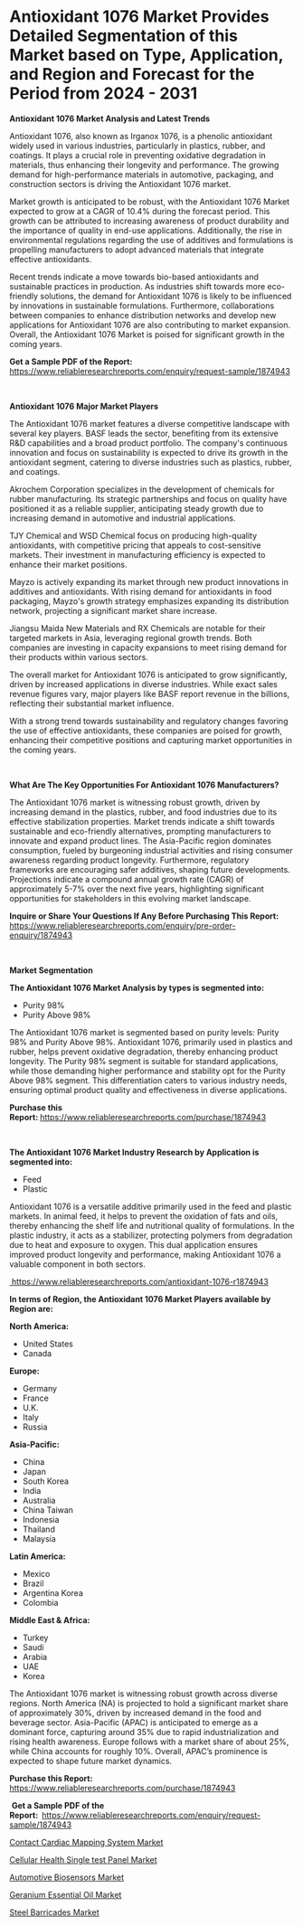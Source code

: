 <p><h1>Antioxidant 1076 Market Provides Detailed Segmentation of this Market based on Type, Application, and Region and Forecast for the Period from 2024 - 2031</h1></p><p><strong>Antioxidant 1076 Market Analysis and Latest Trends</strong></p>
<p><p>Antioxidant 1076, also known as Irganox 1076, is a phenolic antioxidant widely used in various industries, particularly in plastics, rubber, and coatings. It plays a crucial role in preventing oxidative degradation in materials, thus enhancing their longevity and performance. The growing demand for high-performance materials in automotive, packaging, and construction sectors is driving the Antioxidant 1076 market.</p><p>Market growth is anticipated to be robust, with the Antioxidant 1076 Market expected to grow at a CAGR of 10.4% during the forecast period. This growth can be attributed to increasing awareness of product durability and the importance of quality in end-use applications. Additionally, the rise in environmental regulations regarding the use of additives and formulations is propelling manufacturers to adopt advanced materials that integrate effective antioxidants.</p><p>Recent trends indicate a move towards bio-based antioxidants and sustainable practices in production. As industries shift towards more eco-friendly solutions, the demand for Antioxidant 1076 is likely to be influenced by innovations in sustainable formulations. Furthermore, collaborations between companies to enhance distribution networks and develop new applications for Antioxidant 1076 are also contributing to market expansion. Overall, the Antioxidant 1076 Market is poised for significant growth in the coming years.</p></p>
<p><strong>Get a Sample PDF of the Report:&nbsp;</strong> <a href="https://www.reliableresearchreports.com/enquiry/request-sample/1874943?utm_campaign=31&utm_medium=2&utm_source=Github&utm_content=ia&utm_term=11112024&utm_id=antioxidant-1076">https://www.reliableresearchreports.com/enquiry/request-sample/1874943</a></p>
<p>&nbsp;</p>
<p><strong>Antioxidant 1076 Major Market Players</strong></p>
<p><p>The Antioxidant 1076 market features a diverse competitive landscape with several key players. BASF leads the sector, benefiting from its extensive R&D capabilities and a broad product portfolio. The company's continuous innovation and focus on sustainability is expected to drive its growth in the antioxidant segment, catering to diverse industries such as plastics, rubber, and coatings.</p><p>Akrochem Corporation specializes in the development of chemicals for rubber manufacturing. Its strategic partnerships and focus on quality have positioned it as a reliable supplier, anticipating steady growth due to increasing demand in automotive and industrial applications.</p><p>TJY Chemical and WSD Chemical focus on producing high-quality antioxidants, with competitive pricing that appeals to cost-sensitive markets. Their investment in manufacturing efficiency is expected to enhance their market positions.</p><p>Mayzo is actively expanding its market through new product innovations in additives and antioxidants. With rising demand for antioxidants in food packaging, Mayzo's growth strategy emphasizes expanding its distribution network, projecting a significant market share increase.</p><p>Jiangsu Maida New Materials and RX Chemicals are notable for their targeted markets in Asia, leveraging regional growth trends. Both companies are investing in capacity expansions to meet rising demand for their products within various sectors.</p><p>The overall market for Antioxidant 1076 is anticipated to grow significantly, driven by increased applications in diverse industries. While exact sales revenue figures vary, major players like BASF report revenue in the billions, reflecting their substantial market influence.</p><p>With a strong trend towards sustainability and regulatory changes favoring the use of effective antioxidants, these companies are poised for growth, enhancing their competitive positions and capturing market opportunities in the coming years.</p></p>
<p>&nbsp;</p>
<p><strong>What Are The Key Opportunities For Antioxidant 1076 Manufacturers?</strong></p>
<p><p>The Antioxidant 1076 market is witnessing robust growth, driven by increasing demand in the plastics, rubber, and food industries due to its effective stabilization properties. Market trends indicate a shift towards sustainable and eco-friendly alternatives, prompting manufacturers to innovate and expand product lines. The Asia-Pacific region dominates consumption, fueled by burgeoning industrial activities and rising consumer awareness regarding product longevity. Furthermore, regulatory frameworks are encouraging safer additives, shaping future developments. Projections indicate a compound annual growth rate (CAGR) of approximately 5-7% over the next five years, highlighting significant opportunities for stakeholders in this evolving market landscape.</p></p>
<p><strong>Inquire or Share Your Questions If Any Before Purchasing This Report:</strong> <a href="https://www.reliableresearchreports.com/enquiry/pre-order-enquiry/1874943?utm_campaign=31&utm_medium=2&utm_source=Github&utm_content=ia&utm_term=11112024&utm_id=antioxidant-1076">https://www.reliableresearchreports.com/enquiry/pre-order-enquiry/1874943</a></p>
<p>&nbsp;</p>
<p><strong>Market Segmentation</strong></p>
<p><strong>The Antioxidant 1076 Market Analysis by types is segmented into:</strong></p>
<p><ul><li>Purity 98%</li><li>Purity Above 98%</li></ul></p>
<p><p>The Antioxidant 1076 market is segmented based on purity levels: Purity 98% and Purity Above 98%. Antioxidant 1076, primarily used in plastics and rubber, helps prevent oxidative degradation, thereby enhancing product longevity. The Purity 98% segment is suitable for standard applications, while those demanding higher performance and stability opt for the Purity Above 98% segment. This differentiation caters to various industry needs, ensuring optimal product quality and effectiveness in diverse applications.</p></p>
<p><strong>Purchase this Report:&nbsp;</strong><a href="https://www.reliableresearchreports.com/purchase/1874943?utm_campaign=31&utm_medium=2&utm_source=Github&utm_content=ia&utm_term=11112024&utm_id=antioxidant-1076">https://www.reliableresearchreports.com/purchase/1874943</a></p>
<p>&nbsp;</p>
<p><strong>The Antioxidant 1076 Market Industry Research by Application is segmented into:</strong></p>
<p><ul><li>Feed</li><li>Plastic</li></ul></p>
<p><p>Antioxidant 1076 is a versatile additive primarily used in the feed and plastic markets. In animal feed, it helps to prevent the oxidation of fats and oils, thereby enhancing the shelf life and nutritional quality of formulations. In the plastic industry, it acts as a stabilizer, protecting polymers from degradation due to heat and exposure to oxygen. This dual application ensures improved product longevity and performance, making Antioxidant 1076 a valuable component in both sectors.</p></p>
<p><a href="https://www.reliableresearchreports.com/antioxidant-1076-r1874943?utm_campaign=31&utm_medium=2&utm_source=Github&utm_content=ia&utm_term=11112024&utm_id=antioxidant-1076">&nbsp;https://www.reliableresearchreports.com/antioxidant-1076-r1874943</a></p>
<p><strong>In terms of Region, the Antioxidant 1076 Market Players available by Region are:</strong></p>
<p>
    <p> <strong> North America: </strong>
        <ul>
            <li>United States</li>
            <li>Canada</li>
        </ul>
        </p> 
    <p> <strong> Europe: </strong>
        <ul>
            <li>Germany</li>
            <li>France</li>
            <li>U.K.</li>
            <li>Italy</li>
            <li>Russia</li>
        </ul>
        </p> 
    <p> <strong> Asia-Pacific: </strong>
        <ul>
            <li>China</li>
            <li>Japan</li>
            <li>South Korea</li>
            <li>India</li>
            <li>Australia</li>
            <li>China Taiwan</li>
            <li>Indonesia</li>
            <li>Thailand</li>
            <li>Malaysia</li>
        </ul>
        </p> 
    <p> <strong> Latin America: </strong>
        <ul>
            <li>Mexico</li>
            <li>Brazil</li>
            <li>Argentina Korea</li>
            <li>Colombia</li>
        </ul>
        </p> 
    <p> <strong> Middle East & Africa: </strong>
        <ul>
            <li>Turkey</li>
            <li>Saudi</li>
            <li>Arabia</li>
            <li>UAE</li>
            <li>Korea</li>
        </ul>
    </p>
    </p>
<p><p>The Antioxidant 1076 market is witnessing robust growth across diverse regions. North America (NA) is projected to hold a significant market share of approximately 30%, driven by increased demand in the food and beverage sector. Asia-Pacific (APAC) is anticipated to emerge as a dominant force, capturing around 35% due to rapid industrialization and rising health awareness. Europe follows with a market share of about 25%, while China accounts for roughly 10%. Overall, APAC’s prominence is expected to shape future market dynamics.</p></p>
<p><strong>Purchase this Report: </strong><a href="https://www.reliableresearchreports.com/purchase/1874943?utm_campaign=31&utm_medium=2&utm_source=Github&utm_content=ia&utm_term=11112024&utm_id=antioxidant-1076">https://www.reliableresearchreports.com/purchase/1874943</a></p>
<p>&nbsp;<strong>Get a Sample PDF of the Report:&nbsp;&nbsp;</strong><a href="https://www.reliableresearchreports.com/enquiry/request-sample/1874943?utm_campaign=31&utm_medium=2&utm_source=Github&utm_content=ia&utm_term=11112024&utm_id=antioxidant-1076">https://www.reliableresearchreports.com/enquiry/request-sample/1874943</a></p>
<p><strong></strong></p>
<p><p><a href="https://issuu.com/reportprime-2/docs/contact-cardiac-mapping-system-mark_b5bf5768312bd1?utm_campaign=31&utm_medium=2&utm_source=Github&utm_content=ia&utm_term=11112024&utm_id=antioxidant-1076">Contact Cardiac Mapping System Market</a></p><p><a href="https://issuu.com/reportprime-2/docs/cellular-health-single-test-panel-m_b2f3829b35aa25?utm_campaign=31&utm_medium=2&utm_source=Github&utm_content=ia&utm_term=11112024&utm_id=antioxidant-1076">Cellular Health Single test Panel Market</a></p><p><a href="https://www.linkedin.com/pulse/automotive-biosensors-market-outlook-share-analysis-growth-trends-rspfc?utm_campaign=31&utm_medium=2&utm_source=Github&utm_content=ia&utm_term=11112024&utm_id=antioxidant-1076">Automotive Biosensors Market</a></p><p><a href="https://github.com/shivermasallash/Market-Research-Report-List-1/blob/main/geranium-essential-oil-market.md?utm_campaign=31&utm_medium=2&utm_source=Github&utm_content=ia&utm_term=11112024&utm_id=antioxidant-1076">Geranium Essential Oil Market</a></p><p><a href="https://github.com/taketakyriffecd/Market-Research-Report-List-1/blob/main/steel-barricades-market.md?utm_campaign=31&utm_medium=2&utm_source=Github&utm_content=ia&utm_term=11112024&utm_id=antioxidant-1076">Steel Barricades Market</a></p></p>